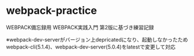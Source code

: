 # webpack-practice
WEBPACK備忘録用
WEBPACK実践入門 第2版に基づき練習記録

※webpack-dev-serverがバージョン上depricatedになり、起動しなかったためwebpack-cli(5.1.4)、webpack-dev-server(5.0.4)をlatestで変更して対応